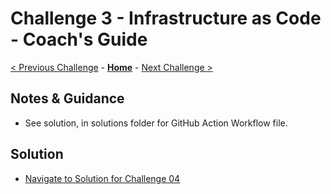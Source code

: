 # Challenge 3 - Infrastructure as Code - Coach's Guide

[< Previous Challenge](./Challenge02.md) - **[Home](README.md)** - [Next Challenge >](./Challenge04.md)

## Notes & Guidance

- See solution, in solutions folder for GitHub Action Workflow file.

## Solution 
- [Navigate to Solution for Challenge 04](./Solution/Challenge%2003/Solution03.yml)